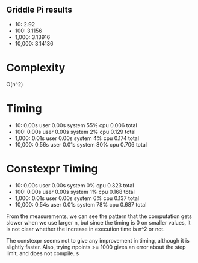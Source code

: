 Griddle Pi results
------------------

* 10: 2.92
* 100: 3.1156
* 1,000: 3.13916
* 10,000: 3.14136

Complexity
==========

O(n^2)


Timing
======

* 10: 0.00s user 0.00s system 55% cpu 0.006 total
* 100: 0.00s user 0.00s system 2% cpu 0.129 total
* 1,000: 0.01s user 0.00s system 4% cpu 0.174 total
* 10,000: 0.56s user 0.01s system 80% cpu 0.706 total

Constexpr Timing
================

* 10: 0.00s user 0.00s system 0% cpu 0.323 total
* 100: 0.00s user 0.00s system 1% cpu 0.168 total
* 1,000: 0.01s user 0.00s system 6% cpu 0.137 total
* 10,000: 0.54s user 0.01s system 78% cpu 0.687 total


From the measurements, we can see the pattern that the computation gets slower
when we use larger n, but since the timing is 0 on smaller values, it is not clear
whether the increase in execution time is n^2 or not.

The constexpr seems not to give any improvement in timing, although it is slightly faster.
Also, trying npoints >= 1000 gives an error about the step limit, and does not compile.
s

